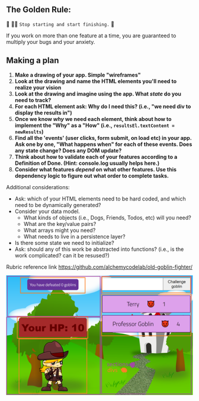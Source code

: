 ## The Golden Rule: 

🦸 🦸‍♂️ `Stop starting and start finishing.` 🏁

If you work on more than one feature at a time, you are guaranteed to multiply your bugs and your anxiety.

## Making a plan

1) **Make a drawing of your app. Simple "wireframes"** 
1) **Look at the drawing and name the HTML elements you'll need to realize your vision**
1) **Look at the drawing and imagine using the app. What _state_ do you need to track?** 
1) **For each HTML element ask: Why do I need this? (i.e., "we need div to display the results in")** 
1) **Once we know _why_ we need each element, think about how to implement the "Why" as a "How" (i.e., `resultsEl.textContent = newResults`)**
1) **Find all the 'events' (user clicks, form submit, on load etc) in your app. Ask one by one, "What happens when" for each of these events. Does any state change? Does any DOM update?**
1) **Think about how to validate each of your features according to a Definition of Done. (Hint: console.log usually helps here.)**
1) **Consider what features _depend_ on what other features. Use this dependency logic to figure out what order to complete tasks.**

Additional considerations:
- Ask: which of your HTML elements need to be hard coded, and which need to be dynamically generated?
- Consider your data model. 
  - What kinds of objects (i.e., Dogs, Friends, Todos, etc) will you need? 
  - What are the key/value pairs? 
  - What arrays might you need? 
  - What needs to live in a persistence layer?
- Is there some state we need to initialize?
- Ask: should any of this work be abstracted into functions? (i.e., is the work complicated? can it be resused?)

Rubric reference link https://github.com/alchemycodelab/old-goblin-fighter/

![generallayout](/assets/Untitled.png "general layout")